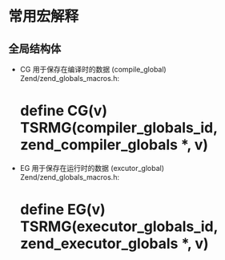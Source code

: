 常用宏解释
===

全局结构体
---

+ CG 用于保存在编译时的数据 (compile_global)
  Zend/zend_globals_macros.h:
  # define CG(v) TSRMG(compiler_globals_id, zend_compiler_globals *, v)

+ EG 用于保存在运行时的数据 (excutor_global)
  Zend/zend_globals_macros.h:
  # define EG(v) TSRMG(executor_globals_id, zend_executor_globals *, v)

